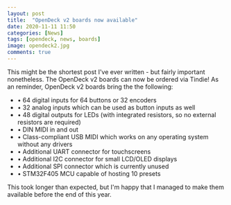```yaml
---
layout: post
title:  "OpenDeck v2 boards now available"
date: 2020-11-11 11:50
categories: [News]
tags: [opendeck, news, boards]
image: opendeck2.jpg
comments: true
---
```


This might be the shortest post I've ever written - but fairly important nonetheless. The OpenDeck v2 boards can now be ordered via Tindie! As an reminder, OpenDeck v2 boards bring the the following:

* &#8226; 64 digital inputs for 64 buttons or 32 encoders
* &#8226; 32 analog inputs which can be used as button inputs as well
* &#8226; 48 digital outputs for LEDs (with integrated resistors, so no external resistors are required)
* &#8226; DIN MIDI in and out
* &#8226; Class-compliant USB MIDI which works on any operating system without any drivers
* &#8226; Additional UART connector for touchscreens
* &#8226; Additional I2C connector for small LCD/OLED displays
* &#8226; Additional SPI connector which is currently unused
* &#8226; STM32F405 MCU capable of hosting 10 presets

This took longer than expected, but I'm happy that I managed to make them available before the end of this year.